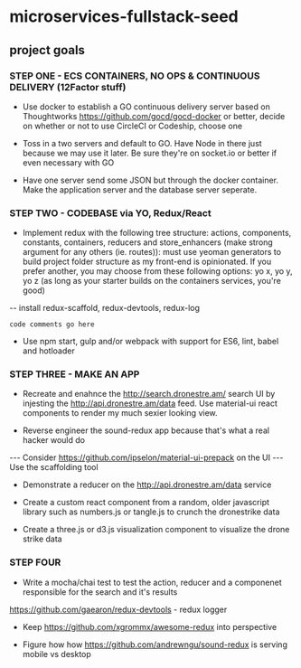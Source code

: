 # microservices-fullstack-seed

## project goals

### STEP ONE - ECS CONTAINERS, NO OPS & CONTINUOUS DELIVERY (12Factor stuff)
- Use docker to establish a GO continuous delivery server based on Thoughtworks https://github.com/gocd/gocd-docker or better, decide on whether or not to use CircleCI or Codeship, choose one

- Toss in a two servers and default to GO. Have Node in there just because we may use it later. Be sure they're on socket.io or better if even necessary with GO
- Have one server send some JSON but through the docker container. Make the application server and the database server seperate.


### STEP TWO - CODEBASE via YO, Redux/React
- Implement redux with the following tree structure: actions, components, constants, containers, reducers and store_enhancers (make strong argument for any others (ie. routes)): must use yeoman generators to build project folder structure as my front-end is opinionated. If you prefer another, you may choose from these following options: yo x, yo y, yo z (as long as your starter builds on the containers services, you're good)

-- install redux-scaffold, redux-devtools, redux-log	

``` code comments go here ```

- Use npm start, gulp and/or webpack with support for ES6, lint, babel and hotloader

### STEP THREE - MAKE AN APP
- Recreate and enahnce the http://search.dronestre.am/ search UI by injesting the http://api.dronestre.am/data feed. Use material-ui react components to render my much sexier looking view.

- Reverse engineer the sound-redux app because that's what a real hacker would do

--- Consider https://github.com/ipselon/material-ui-prepack on the UI
--- Use the scaffolding tool 

- Demonstrate a reducer on the http://api.dronestre.am/data service

- Create a custom react component from a random, older javascript library such as numbers.js or tangle.js to crunch the dronestrike data

- Create a three.js or d3.js visualization component to visualize the drone strike data

### STEP FOUR
- Write a mocha/chai test to test the action, reducer and a componenet responsible for the search and it's results

https://github.com/gaearon/redux-devtools - redux logger

- Keep https://github.com/xgrommx/awesome-redux into perspective

- Figure how how https://github.com/andrewngu/sound-redux is serving mobile vs desktop



